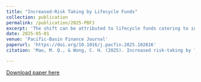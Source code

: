 ```yaml
---
title: "Increased-Risk Taking by Lifecycle Funds"
collection: publication
permalink: /publication/2025-PBFJ
excerpt: 'The shift can be attributed to lifecycle funds catering to investors' return chasing and the market perception that some lifecycle funds are overly conservative.'
date: 2025-05-01
venue: 'Pacific-Basin Finance Journal'
paperurl: 'https://doi.org/10.1016/j.pacfin.2025.102816'
citation: 'Mao, M. Q., & Wong, C. H. (2025). Increased risk-taking by lifecycle funds. Pacific-Basin Finance Journal, 102816.'

---
```


[Download paper here](https://doi.org/10.1016/j.pacfin.2025.102816)
